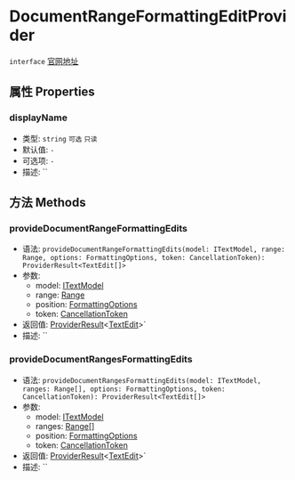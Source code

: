 # DocumentRangeFormattingEditProvider
`interface` [官网地址](https://microsoft.github.io/monaco-editor/docs.html#interfaces/languages.DocumentRangeFormattingEditProvider.html)
## 属性 Properties
### displayName
+ 类型: `string`  `可选` `只读` 
+ 默认值: `-`
+ 可选项: `-`
+ 描述: ``
## 方法 Methods

### provideDocumentRangeFormattingEdits
+ 语法: `provideDocumentRangeFormattingEdits(model: ITextModel, range: Range, options: FormattingOptions, token: CancellationToken): ProviderResult<TextEdit[]>`
+ 参数: 
  + model: [ITextModel](../../editor/interfaces/ITextModel.md)
  + range: [Range](../../global/classes/Range.md)
  + position: [FormattingOptions](./FormattingOptions.md)
  + token: [CancellationToken](../../global/interfaces/CancellationToken.md)
+ 返回值: [ProviderResult](../alias.md#providerresult)\<[TextEdit](./TextEdit.md)\>`
+ 描述: ``


### provideDocumentRangesFormattingEdits
+ 语法: `provideDocumentRangesFormattingEdits(model: ITextModel, ranges: Range[], options: FormattingOptions, token: CancellationToken): ProviderResult<TextEdit[]>`
+ 参数: 
  + model: [ITextModel](../../editor/interfaces/ITextModel.md)
  + ranges: [Range](../../global/classes/Range.md)[]
  + position: [FormattingOptions](./FormattingOptions.md)
  + token: [CancellationToken](../../global/interfaces/CancellationToken.md)
+ 返回值: [ProviderResult](../alias.md#providerresult)\<[TextEdit](./TextEdit.md)\>`
+ 描述: ``


